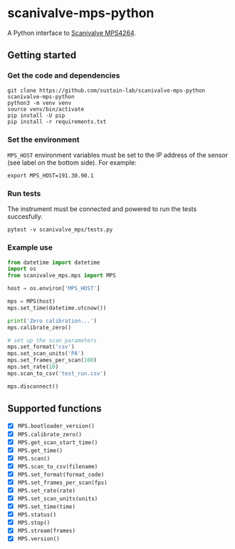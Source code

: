 # scanivalve-mps-python

A Python interface to [Scanivalve MPS4264](http://scanivalve.com/products/pressure-measurement/miniature-ethernet-pressure-scanners/mps4264/).

## Getting started

### Get the code and dependencies

```
git clone https://github.com/sustain-lab/scanivalve-mps-python
scanivalve-mps-python
python3 -m venv venv
source venv/bin/activate
pip install -U pip
pip install -r requirements.txt
```

### Set the environment

`MPS_HOST` environment variables must be set 
to the IP address of the sensor (see label on the bottom side).
For example:

```
export MPS_HOST=191.30.90.1
```

### Run tests

The instrument must be connected and powered to run the tests succesfully.

```
pytest -v scanivalve_mps/tests.py
```

### Example use

```python
from datetime import datetime
import os
from scanivalve_mps.mps import MPS

host = os.environ['MPS_HOST']

mps = MPS(host)
mps.set_time(datetime.utcnow())

print('Zero calibration...')
mps.calibrate_zero()

# set up the scan parameters
mps.set_format('csv')
mps.set_scan_units('PA')
mps.set_frames_per_scan(100)
mps.set_rate(10)
mps.scan_to_csv('test_run.csv')

mps.disconnect()
```

## Supported functions

* [x] `MPS.bootloader_version()`
* [x] `MPS.calibrate_zero()`
* [x] `MPS.get_scan_start_time()`
* [x] `MPS.get_time()`
* [x] `MPS.scan()`
* [x] `MPS.scan_to_csv(filename)`
* [x] `MPS.set_format(format_code)`
* [x] `MPS.set_frames_per_scan(fps)`
* [x] `MPS.set_rate(rate)`
* [x] `MPS.set_scan_units(units)`
* [x] `MPS.set_time(time)`
* [x] `MPS.status()`
* [x] `MPS.stop()`
* [x] `MPS.stream(frames)`
* [x] `MPS.version()`
